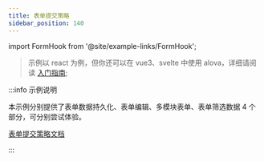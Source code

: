 ```yaml
---
title: 表单提交策略
sidebar_position: 140
---
```


import FormHook from '@site/example-links/FormHook';

> 示例以 react 为例，但你还可以在 vue3、svelte 中使用 alova，详细请阅读 [入门指南](/get-started/overview);

<FormHook></FormHook>

:::info 示例说明

本示例分别提供了表单数据持久化、表单编辑、多模块表单、表单筛选数据 4 个部分，可分别尝试体验。

[表单提交策略文档](/strategy/useForm)

:::
